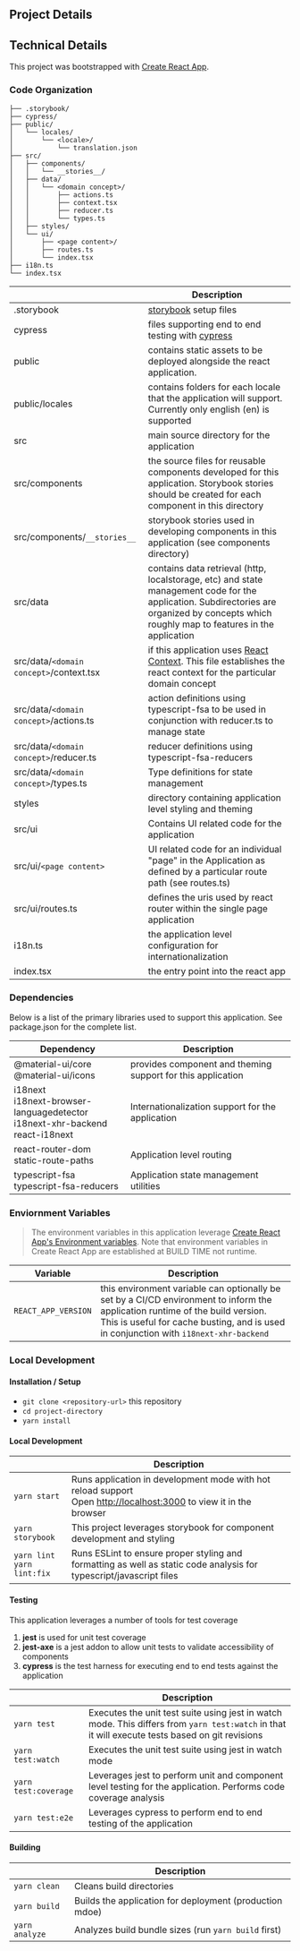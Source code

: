 ## Project Details

## Technical Details

This project was bootstrapped with [Create React App](https://github.com/facebook/create-react-app).

### Code Organization

```
├── .storybook/
├── cypress/
├── public/
│   └── locales/
│       └── <locale>/
│           └── translation.json
├── src/
│   ├── components/
│   │   └── __stories__/
│   ├── data/
│   │   └── <domain concept>/
│   │       ├── actions.ts
│   │       ├── context.tsx
│   │       ├── reducer.ts
│   │       └── types.ts
│   ├── styles/
│   └── ui/
│       ├── <page content>/
│       ├── routes.ts
│       └── index.tsx
├── i18n.ts
└── index.tsx
```

|                                         | Description                                                                                                                                                                                |
| --------------------------------------- | ------------------------------------------------------------------------------------------------------------------------------------------------------------------------------------------ |
| .storybook                              | [storybook](https://storybook.js.org) setup files                                                                                                                                          |
| cypress                                 | files supporting end to end testing with [cypress](https://docs.cypress.io/)                                                                                                               |
| public                                  | contains static assets to be deployed alongside the react application.                                                                                                                     |
| public/locales                          | contains folders for each locale that the application will support. Currently only english (en) is supported                                                                               |
| src                                     | main source directory for the application                                                                                                                                                  |
| src/components                          | the source files for reusable components developed for this application. Storybook stories should be created for each component in this directory                                          |
| src/components/`__stories__`            | storybook stories used in developing components in this application (see components directory)                                                                                             |
| src/data                                | contains data retrieval (http, localstorage, etc) and state management code for the application. Subdirectories are organized by concepts which roughly map to features in the application |
| src/data/`<domain concept>`/context.tsx | if this application uses [React Context](https://reactjs.org/docs/context.html). This file establishes the react context for the particular domain concept                                 |
| src/data/`<domain concept>`/actions.ts  | action definitions using typescript-fsa to be used in conjunction with reducer.ts to manage state                                                                                          |
| src/data/`<domain concept>`/reducer.ts  | reducer definitions using typescript-fsa-reducers                                                                                                                                          |
| src/data/`<domain concept>`/types.ts    | Type definitions for state management                                                                                                                                                      |
| styles                                  | directory containing application level styling and theming                                                                                                                                 |
| src/ui                                  | Contains UI related code for the application                                                                                                                                               |
| src/ui/`<page content>`                 | UI related code for an individual "page" in the Application as defined by a particular route path (see routes.ts)                                                                          |
| src/ui/routes.ts                        | defines the uris used by react router within the single page application                                                                                                                   |
| i18n.ts                                 | the application level configuration for internationalization                                                                                                                               |
| index.tsx                               | the entry point into the react app                                                                                                                                                         |

### Dependencies

Below is a list of the primary libraries used to support this application. See package.json for the complete list.

| Dependency                                                                             | Description                                                 |
| -------------------------------------------------------------------------------------- | ----------------------------------------------------------- |
| @material-ui/core<br/>@material-ui/icons                                               | provides component and theming support for this application |
| i18next<br/>i18next-browser-languagedetector<br/>i18next-xhr-backend<br/>react-i18next | Internationalization support for the application            |
| react-router-dom<br/>static-route-paths                                                | Application level routing                                   |
| typescript-fsa<br/>typescript-fsa-reducers                                             | Application state management utilities                      |

### Enviornment Variables

> The environment variables in this application leverage [Create React App's Environment variables](https://create-react-app.dev/docs/adding-custom-environment-variables/). Note that environment variables in Create React App are established at BUILD TIME not runtime.

| Variable            | Description                                                                                                                                                                                                            |
| ------------------- | ---------------------------------------------------------------------------------------------------------------------------------------------------------------------------------------------------------------------- |
| `REACT_APP_VERSION` | this environment variable can optionally be set by a CI/CD environment to inform the application runtime of the build version. This is useful for cache busting, and is used in conjunction with `i18next-xhr-backend` |

### Local Development

#### Installation / Setup

- `git clone <repository-url>` this repository
- `cd project-directory`
- `yarn install`

#### Local Development

|                                 | Description                                                                                                                                    |
| ------------------------------- | ---------------------------------------------------------------------------------------------------------------------------------------------- |
| `yarn start`                    | Runs application in development mode with hot reload support<br/>Open [http://localhost:3000](http://localhost:3000) to view it in the browser |
| `yarn storybook`                | This project leverages storybook for component development and styling                                                                         |
| `yarn lint`<br/>`yarn lint:fix` | Runs ESLint to ensure proper styling and formatting as well as static code analysis for typescript/javascript files                            |

#### Testing

This application leverages a number of tools for test coverage

1. **jest** is used for unit test coverage
2. **jest-axe** is a jest addon to allow unit tests to validate accessibility of components
3. **cypress** is the test harness for executing end to end tests against the application

|                      | Description                                                                                                                                     |
| -------------------- | ----------------------------------------------------------------------------------------------------------------------------------------------- |
| `yarn test`          | Executes the unit test suite using jest in watch mode. This differs from `yarn test:watch` in that it will execute tests based on git revisions |
| `yarn test:watch`    | Executes the unit test suite using jest in watch mode                                                                                           |
| `yarn test:coverage` | Leverages jest to perform unit and component level testing for the application. Performs code coverage analysis                                 |
| `yarn test:e2e`      | Leverages cypress to perform end to end testing of the application                                                                              |

#### Building

|                | Description                                             |
| -------------- | ------------------------------------------------------- |
| `yarn clean`   | Cleans build directories                                |
| `yarn build`   | Builds the application for deployment (production mdoe) |
| `yarn analyze` | Analyzes build bundle sizes (run `yarn build` first)    |
